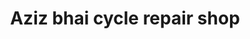 ---
title: "Aziz bhai cycle repair shop"
url: /khrchy/aziz-bhai-cycle-repair-shop/
shop: motorcycle
---